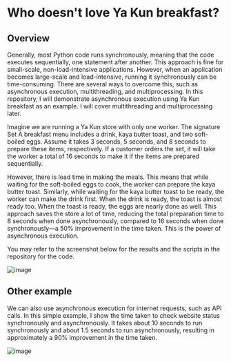 # Who doesn't love Ya Kun breakfast?
## Overview
Generally, most Python code runs synchronously, meaning that the code executes sequentially, one statement after another. This approach is fine for small-scale, non-load-intensive applications. However, when an application becomes large-scale and load-intensive, running it synchronously can be time-consuming. There are several ways to overcome this, such as asynchronous execution, multithreading, and multiprocessing. In this repository, I will demonstrate asynchronous execution using Ya Kun breakfast as an example. I will cover multithreading and multiprocessing later.

Imagine we are running a Ya Kun store with only one worker. The signature Set A breakfast menu includes a drink, kaya butter toast, and two soft-boiled eggs. Assume it takes 3 seconds, 5 seconds, and 8 seconds to prepare these items, respectively. If a customer orders the set, it will take the worker a total of 16 seconds to make it if the items are prepared sequentially.

However, there is lead time in making the meals. This means that while waiting for the soft-boiled eggs to cook, the worker can prepare the kaya butter toast. Similarly, while waiting for the kaya butter toast to be ready, the worker can make the drink first. When the drink is ready, the toast is almost ready too. When the toast is ready, the eggs are nearly done as well. This approach saves the store a lot of time, reducing the total preparation time to 8 seconds when done asynchronously, compared to 16 seconds when done synchronously—a 50% improvement in the time taken. This is the power of asynchronous execution.

You may refer to the screenshot below for the results and the scripts in the repository for the code.

![image](https://github.com/user-attachments/assets/3d0cf8b9-17db-4b74-8f01-684cbc92ba38)


## Other example
We can also use asynchronous execution for internet requests, such as API calls. In this simple example, I show the time taken to check website status synchronously and asynchronously. It takes about 10 seconds to run synchronously and about 1.5 seconds to run asynchronously, resulting in approximately a 90% improvement in the time taken.

![image](https://github.com/user-attachments/assets/29ccf000-49c8-421b-9d81-2724a5b2424e)
